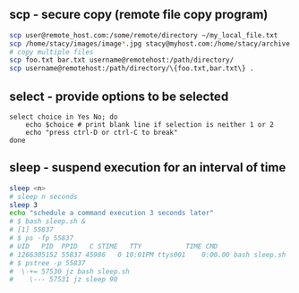 ## scp - secure copy (remote file copy program)

```bash
scp user@remote_host.com:/some/remote/directory ~/my_local_file.txt
scp /home/stacy/images/image*.jpg stacy@myhost.com:/home/stacy/archive
# copy multiple files
scp foo.txt bar.txt username@remotehost:/path/directory/
scp username@remotehost:/path/directory/\{foo.txt,bar.txt\} .
```

## select - provide options to be selected

```
select choice in Yes No; do
    echo $choice # print blank line if selection is neither 1 or 2
    echo "press ctrl-D or ctrl-C to break"
done
```

## sleep - suspend execution for an interval of time

```bash
sleep <n>
# sleep n seconds
sleep 3
echo "schedule a command execution 3 seconds later"
# $ bash sleep.sh &
# [1] 55837
# $ ps -fp 55837
# UID   PID  PPID   C STIME   TTY           TIME CMD
# 1266305152 55837 45986   0 10:01PM ttys001    0:00.00 bash sleep.sh
# $ pstree -p 55837
#  \-+= 57530 jz bash sleep.sh
#    \--- 57531 jz sleep 90
```
